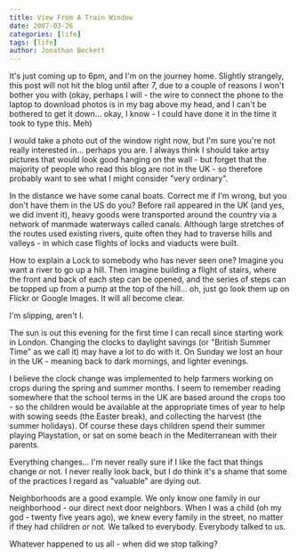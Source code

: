 ```yaml
---
title: View From A Train Window
date: 2007-03-26
categories: [life]
tags: [life]
author: Jonathan Beckett
---
```


It's just coming up to 6pm, and I'm on the journey home. Slightly strangely, this post will not hit the blog until after 7, due to a couple of reasons I won't bother you with (okay, perhaps I will - the wire to connect the phone to the laptop to download photos is in my bag above my head, and I can't be bothered to get it down... okay, I know - I could have done it in the time it took to type this. Meh)

I would take a photo out of the window right now, but I'm sure you're not really interested in... perhaps you are. I always think I should take artsy pictures that would look good hanging on the wall - but forget that the majority of people who read this blog are not in the UK - so therefore probably want to see what I might consider "very ordinary".

In the distance we have some canal boats. Correct me if I'm wrong, but you don't have them in the US do you? Before rail appeared in the UK (and yes, we did invent it), heavy goods were transported around the country via a network of manmade waterways called canals. Although large stretches of the routes used existing rivers, quite often they had to traverse hills and valleys - in which case flights of locks and viaducts were built.

How to explain a Lock to somebody who has never seen one? Imagine you want a river to go up a hill. Then imagine building a flight of stairs, where the front and back of each step can be opened, and the series of steps can be topped up from a pump at the top of the hill... oh, just go look them up on Flickr or Google Images. It will all become clear.

I'm slipping, aren't I.

The sun is out this evening for the first time I can recall since starting work in London. Changing the clocks to daylight savings (or "British Summer Time" as we call it) may have a lot to do with it. On Sunday we lost an hour in the UK - meaning back to dark mornings, and lighter evenings.

I believe the clock change was implemented to help farmers working on crops during the spring and summer months. I seem to remember reading somewhere that the school terms in the UK are based around the crops too - so the children would be available at the appropriate times of year to help with sowing seeds (the Easter break), and collecting the harvest (the summer holidays). Of course these days children spend their summer playing Playstation, or sat on some beach in the Mediterranean with their parents.

Everything changes... I'm never really sure if I like the fact that things change or not. I never really look back, but I do think it's a shame that some of the practices I regard as "valuable" are dying out.

Neighborhoods are a good example. We only know one family in our neighborhood - our direct next door neighbors. When I was a child (oh my god - twenty five years ago), we knew every family in the street, no matter if they had children or not. We talked to everybody. Everybody talked to us.

Whatever happened to us all - when did we stop talking?